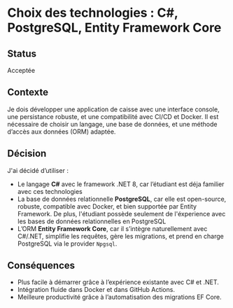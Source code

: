# Choix des technologies : C#, PostgreSQL, Entity Framework Core

## Status

Acceptée

## Contexte

Je dois développer une application de caisse avec une interface console, une persistance robuste, et une compatibilité avec CI/CD et Docker. Il est nécessaire de choisir un langage, une base de données, et une méthode d’accès aux données (ORM) adaptée.

## Décision

J'ai décidé d’utiliser :

- Le langage **C#** avec le framework .NET 8, car l’étudiant est déja familier avec ces technologies
- La base de données relationnelle **PostgreSQL**, car elle est open-source, robuste, compatible avec Docker, et bien supportée par Entity Framework. De plus, l'étudiant possède seulement de l'éxperience avec les bases de données relationnelles en PostgreSQL
- L’ORM **Entity Framework Core**, car il s’intègre naturellement avec C#/.NET, simplifie les requêtes, gère les migrations, et prend en charge PostgreSQL via le provider `Npgsql`.

## Conséquences

- Plus facile à démarrer grâce à l’expérience existante avec C# et .NET.
- Intégration fluide dans Docker et dans GitHub Actions.
- Meilleure productivité grâce à l’automatisation des migrations EF Core.

